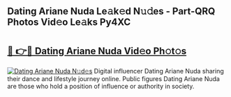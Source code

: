 ## Dating Ariane Nuda Le𝚊k𝚎d N𝚞𝚍es - Part-QRQ Photos Vid𝚎o Le𝚊ks Py4XC

# <h2><a href="http://fbdvpp.evod.top/?m=Dating+Ariane+Nuda">🔗 👉🔴 Dating Ariane Nuda Vid𝚎o Ph𝚘t𝚘s</a></h2>

[![Dating Ariane Nuda N𝚞d𝚎s](https://i.imgur.com/8V9OHl7.gif)](http://fbdvpp.evod.top/?m=Dating+Ariane+Nuda)
Digital influencer Dating Ariane Nuda sharing their dance and lifestyle journey online. Public figures Dating Ariane Nuda are those who hold a position of influence or authority in society. 
